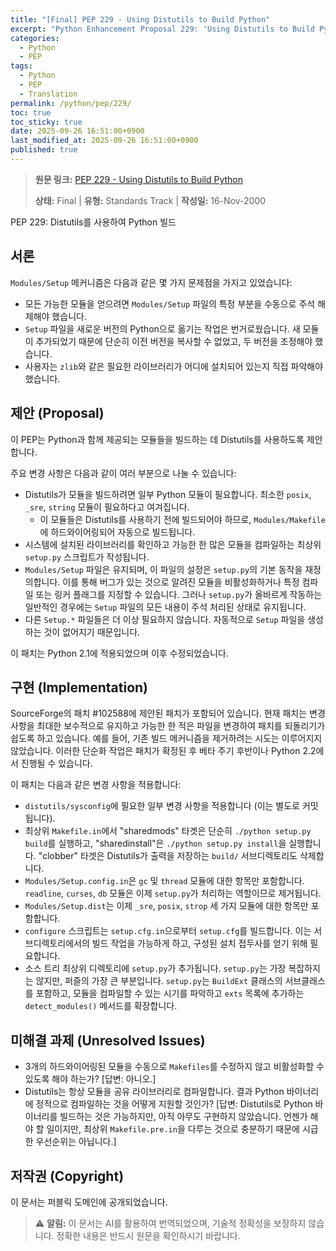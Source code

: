 ```yaml
---
title: "[Final] PEP 229 - Using Distutils to Build Python"
excerpt: "Python Enhancement Proposal 229: 'Using Distutils to Build Python'에 대한 한국어 번역입니다."
categories:
  - Python
  - PEP
tags:
  - Python
  - PEP
  - Translation
permalink: /python/pep/229/
toc: true
toc_sticky: true
date: 2025-09-26 16:51:00+0900
last_modified_at: 2025-09-26 16:51:00+0900
published: true
---
```

> **원문 링크:** [PEP 229 - Using Distutils to Build Python](https://peps.python.org/pep-0229/)
>
> **상태:** Final | **유형:** Standards Track | **작성일:** 16-Nov-2000

PEP 229: Distutils를 사용하여 Python 빌드

## 서론

`Modules/Setup` 메커니즘은 다음과 같은 몇 가지 문제점을 가지고 있었습니다:
*   모든 가능한 모듈을 얻으려면 `Modules/Setup` 파일의 특정 부분을 수동으로 주석 해제해야 했습니다.
*   `Setup` 파일을 새로운 버전의 Python으로 옮기는 작업은 번거로웠습니다. 새 모듈이 추가되었기 때문에 단순히 이전 버전을 복사할 수 없었고, 두 버전을 조정해야 했습니다.
*   사용자는 `zlib`와 같은 필요한 라이브러리가 어디에 설치되어 있는지 직접 파악해야 했습니다.

## 제안 (Proposal)

이 PEP는 Python과 함께 제공되는 모듈들을 빌드하는 데 Distutils를 사용하도록 제안합니다.

주요 변경 사항은 다음과 같이 여러 부분으로 나눌 수 있습니다:
*   Distutils가 모듈을 빌드하려면 일부 Python 모듈이 필요합니다. 최소한 `posix`, `_sre`, `string` 모듈이 필요하다고 여겨집니다.
    *   이 모듈들은 Distutils를 사용하기 전에 빌드되어야 하므로, `Modules/Makefile`에 하드와이어링되어 자동으로 빌드됩니다.
*   시스템에 설치된 라이브러리를 확인하고 가능한 한 많은 모듈을 컴파일하는 최상위 `setup.py` 스크립트가 작성됩니다.
*   `Modules/Setup` 파일은 유지되며, 이 파일의 설정은 `setup.py`의 기본 동작을 재정의합니다. 이를 통해 버그가 있는 것으로 알려진 모듈을 비활성화하거나 특정 컴파일 또는 링커 플래그를 지정할 수 있습니다. 그러나 `setup.py`가 올바르게 작동하는 일반적인 경우에는 `Setup` 파일의 모든 내용이 주석 처리된 상태로 유지됩니다.
*   다른 `Setup.*` 파일들은 더 이상 필요하지 않습니다. 자동적으로 `Setup` 파일을 생성하는 것이 없어지기 때문입니다.

이 패치는 Python 2.1에 적용되었으며 이후 수정되었습니다.

## 구현 (Implementation)

SourceForge의 패치 #102588에 제안된 패치가 포함되어 있습니다. 현재 패치는 변경 사항을 최대한 보수적으로 유지하고 가능한 한 적은 파일을 변경하여 패치를 되돌리기가 쉽도록 하고 있습니다. 예를 들어, 기존 빌드 메커니즘을 제거하려는 시도는 이루어지지 않았습니다. 이러한 단순화 작업은 패치가 확정된 후 베타 주기 후반이나 Python 2.2에서 진행될 수 있습니다.

이 패치는 다음과 같은 변경 사항을 적용합니다:
*   `distutils/sysconfig`에 필요한 일부 변경 사항을 적용합니다 (이는 별도로 커밋됩니다).
*   최상위 `Makefile.in`에서 "sharedmods" 타겟은 단순히 `./python setup.py build`를 실행하고, "sharedinstall"은 `./python setup.py install`을 실행합니다. "clobber" 타겟은 Distutils가 출력을 저장하는 `build/` 서브디렉토리도 삭제합니다.
*   `Modules/Setup.config.in`은 `gc` 및 `thread` 모듈에 대한 항목만 포함합니다. `readline`, `curses`, `db` 모듈은 이제 `setup.py`가 처리하는 역할이므로 제거됩니다.
*   `Modules/Setup.dist`는 이제 `_sre`, `posix`, `strop` 세 가지 모듈에 대한 항목만 포함합니다.
*   `configure` 스크립트는 `setup.cfg.in`으로부터 `setup.cfg`를 빌드합니다. 이는 서브디렉토리에서의 빌드 작업을 가능하게 하고, 구성된 설치 접두사를 얻기 위해 필요합니다.
*   소스 트리 최상위 디렉토리에 `setup.py`가 추가됩니다. `setup.py`는 가장 복잡하지는 않지만, 퍼즐의 가장 큰 부분입니다. `setup.py`는 `BuildExt` 클래스의 서브클래스를 포함하고, 모듈을 컴파일할 수 있는 시기를 파악하고 `exts` 목록에 추가하는 `detect_modules()` 메서드를 확장합니다.

## 미해결 과제 (Unresolved Issues)

*   3개의 하드와이어링된 모듈을 수동으로 `Makefiles`를 수정하지 않고 비활성화할 수 있도록 해야 하는가? [답변: 아니오.]
*   Distutils는 항상 모듈을 공유 라이브러리로 컴파일합니다. 결과 Python 바이너리에 정적으로 컴파일하는 것을 어떻게 지원할 것인가? [답변: Distutils로 Python 바이너리를 빌드하는 것은 가능하지만, 아직 아무도 구현하지 않았습니다. 언젠가 해야 할 일이지만, 최상위 `Makefile.pre.in`을 다루는 것으로 충분하기 때문에 시급한 우선순위는 아닙니다.]

## 저작권 (Copyright)

이 문서는 퍼블릭 도메인에 공개되었습니다.

> ⚠️ **알림:** 이 문서는 AI를 활용하여 번역되었으며, 기술적 정확성을 보장하지 않습니다. 정확한 내용은 반드시 원문을 확인하시기 바랍니다.